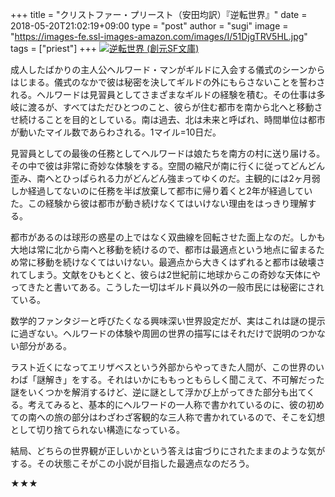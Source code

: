 +++
title = "クリストファー・プリースト（安田均訳）『逆転世界』"
date = 2018-05-20T21:02:19+09:00
type = "post"
author = "sugi"
image = "https://images-fe.ssl-images-amazon.com/images/I/51DjgTRV5HL.jpg"
tags = ["priest"]
+++
<a href="http://www.amazon.co.jp/exec/obidos/ASIN/4488655033/chezsugi-22/ref=nosim/" name="amazletlink" target="_blank"><img src="https://images-fe.ssl-images-amazon.com/images/I/51DjgTRV5HL.jpg" alt="逆転世界 (創元SF文庫)" class="alignleft" /></a>

成人したばかりの主人公ヘルワード・マンがギルドに入会する儀式のシーンからはじまる。儀式のなかで彼は秘密を決してギルドの外にもらさないことを誓わされる。ヘルワードは見習員としてさまざまなギルドの経験を積む。その仕事は多岐に渡るが、すべてはただひとつのこと、彼らが住む都市を南から北へと移動させ続けることを目的としている。南は過去、北は未来と呼ばれ、時間単位は都市が動いたマイル数であらわされる。1マイル=10日だ。

見習員としての最後の任務としてヘルワードは娘たちを南方の村に送り届ける。その中で彼は非常に奇妙な体験をする。空間の縮尺が南に行くに従ってどんどん歪み、南へとひっぱられる力がどんどん強まってゆくのだ。主観的には2ヶ月弱しか経過してないのに任務を半ば放棄して都市に帰り着くと2年が経過していた。この経験から彼は都市が動き続けなくてはいけない理由をはっきり理解する。

都市があるのは球形の惑星の上ではなく双曲線を回転させた面上なのだ。しかも大地は常に北から南へと移動を続けるので、都市は最適点という地点に留まるため常に移動を続けなくてはいけない。最適点から大きくはずれると都市は破壊されてしまう。文献をひもとくと、彼らは2世紀前に地球からこの奇妙な天体にやってきたと書いてある。こうした一切はギルド員以外の一般市民には秘密にされている。

数学的ファンタジーと呼びたくなる興味深い世界設定だが、実はこれは謎の提示に過ぎない。ヘルワードの体験や周囲の世界の描写にはそれだけで説明のつかない部分がある。

ラスト近くになってエリザベスという外部からやってきた人間が、この世界のいわば「謎解き」をする。それはいかにももっともらしく聞こえて、不可解だった謎をいくつかを解消するけど、逆に謎として浮かび上がってきた部分も出てくる。考えてみると、基本的にヘルワードの一人称で書かれているのに、彼の初めての南への旅の部分はわざわざ客観的な三人称で書かれているので、そこを幻想として切り捨てられない構造になっている。

結局、どちらの世界観が正しいかという答えは宙づりにされたままのような気がする。その状態こそがこの小説が目指した最適点なのだろう。

★★★
